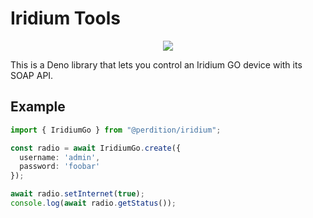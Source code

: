 # Iridium Tools

<p align="center">
  <img src="https://img.shields.io/jsr/v/@perdition/iridium" />
</p>

This is a Deno library that lets you control an Iridium GO device with its SOAP API.

## Example
```ts
import { IridiumGo } from "@perdition/iridium";

const radio = await IridiumGo.create({
  username: 'admin',
  password: 'foobar'
});

await radio.setInternet(true);
console.log(await radio.getStatus());
```
